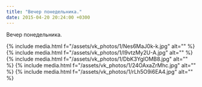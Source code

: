 ```yaml
---
title: "Вечер понедельника."
date: 2015-04-20 20:24:00 +0300
---
```


Вечер понедельника.


{% include media.html f="/assets/vk_photos/1/Nes6MaJ0k-k.jpg" alt="" %}
{% include media.html f="/assets/vk_photos/1/I9vtzMy2U-A.jpg" alt="" %}
{% include media.html f="/assets/vk_photos/1/DbK3YglOMB8.jpg" alt="" %}
{% include media.html f="/assets/vk_photos/1/24OAxaZrMhc.jpg" alt="" %}
{% include media.html f="/assets/vk_photos/1/rLh5O9i6EA4.jpg" alt="" %}
